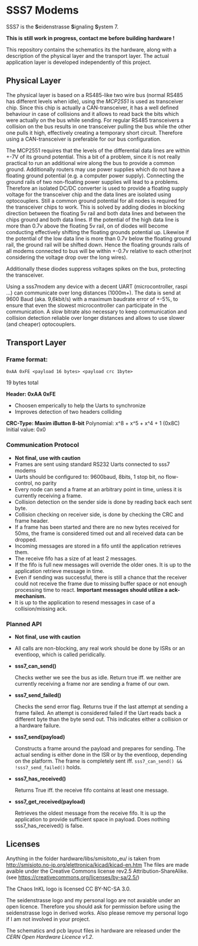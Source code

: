 SSS7 Modems
===========
SSS7 is the **S**eidenstrasse **S**ignaling **S**ystem 7.

**This is still work in progress, contact me before building hardware !**

This repository contains the schematics its the hardware,
along with a description of the physical layer and the transport layer.
The actual application layer is developed independently of this project.


Physical Layer
--------------
The physical layer is based on a RS485-like two wire bus
(normal RS485 has different levels when idle),
using the *MCP2551* is used as transceiver chip.
Since this chip is actually a CAN-transceiver,
it has a well defined behaviour in case of collisions
and it allows to read back the bits which were actually on the bus while sending.
For regular RS485 transceivers a collision on the bus results
in one transceiver pulling the bus while the other one pulls it high,
effectively creating a temporary short circuit.
Therefore using a CAN-transceiver is preferable for our bus configuration.

The MCP2551 requires that the levels of the differential data lines are within +-7V
of its ground potential.
This a bit of a problem, since it is not really practical to run an additional wire
along the bus to provide a common ground.
Additionally routers may use power supplies which do not have a floating ground potential
(e.g. a computer power supply).
Connecting the ground rails of two non-floating power supplies will lead to a problems.
Therefore an isolated DC/DC converter is used to provide a floating supply voltage
for the transceiver chip and the data lines are isolated using optocouplers.
Still a common ground potential for all nodes is required for the transceiver chips to work.
This is solved by adding diodes in blocking direction between the floating 5v rail and both data lines
and between the chips ground and both data lines.
If the potential of the high data line is more than 0.7v above the floating 5v rail,
on of diodes will become conducting effectively shifting the floating grounds potential up.
Likewise if the potential of the low data line is more than 0.7v below the floating ground rail,
the ground rail will be shifted down.
Hence the floating grounds rails of all modems connected to bus will be within +-0.7v
relative to each other(not considering the voltage drop over the long wires).

Additionally these diodes suppress voltages spikes on the bus,
protecting the transceiver.

Using a sss7modem any device with a decent UART (microcontroller, raspi ...)
can communicate over long distances (1000m+).
The data is send at 9600 Baud (aka. 9,6kbit/s) with a maximum baudrate error of +-5%,
to ensure that even the slowest microcontroller can participate in the communication.
A slow bitrate also necessary to keep communication and collision detection reliable over longer
distances and allows to use slower (and cheaper) optocouplers.

Transport Layer
---------------


### Frame format:
``` 0xAA 0xFE <payload 16 bytes> <payload crc 1byte> ```

19 bytes total

**Header: 0xAA 0xFE**
- Choosen emperically to help the Uarts to synchronize
- Improves detection of two headers colliding

**CRC-Type: Maxim iButton 8-bit**
Polynomial: x^8 + x^5 + x^4 + 1 (0x8C)
Initial value: 0x0

### Communication Protocol

- **Not final, use with caution**
- Frames are sent using standard RS232 Uarts connected to sss7 modems
- Uarts should be configured to: 9600baud, 8bits, 1 stop bit, no flow-control, no parity
- Every node can send a frame at an arbitrary point in time,
    unless it is currently receiving a frame.
- Collision detection on the sender side is done by reading back each sent byte.
- Collision checking on receiver side, is done by checking the CRC and frame header.
- If a frame has been started and there are no new bytes received for 50ms,
    the frame is considered timed out and all received data can be dropped.
- Incoming messages are stored in a fifo until the application retrieves them.
- The receive fifo has a size of at least 2 messages.
- If the fifo is full new messages will override the older ones.
    It is up to the application retrieve message in time.
- Even if sending was successful, there is still a chance that the receiver could not
    receive the frame due to missing buffer space or not enough processing time to react.
    **Important messages should utilize a ack-mechanism.**
- It is up to the application to resend messages in case of a collision/missing ack.

### Planned API
- **Not final, use with caution**
- All calls are non-blocking,
    any real work should be done by ISRs or an eventloop, which is called peridically.

- **sss7_can_send()**

    Checks wether we see the bus as idle.
    Return true iff. we neither are currently receiving a frame
    nor are sending a frame of our own.

- **sss7_send_failed()**

    Checks the send error flag.
    Returns true if the last attempt at sending a frame failed.
    An attempt is considered failed if the Uart reads back a different byte than the byte send out.
    This indicates either a collision or a hardware failure.

- **sss7_send(payload)**

    Constructs a frame around the payload and prepares for sending.
    The actual sending is either done in the ISR or by the eventloop, depending on the platform.
    The frame is completely sent iff. ```sss7_can_send() && !sss7_send_failed()``` holds.

- **sss7_has_received()**

    Returns True iff. the receive fifo contains at least one message.

- **sss7_get_received(payload)**

    Retrieves the oldest message from the receive fifo.
    It is up the application to provide sufficient space in payload.
    Does nothing sss7_has_received() is false.


Licenses
--------

Anything in the folder hardware/libs/smisitoto_eu/ is taken from http://smisioto.no-ip.org/elettronica/kicad/kicad-en.htm
The files are made avaible under the Creative Commons license rev2.5 Attribution-ShareAlike. (see https://creativecommons.org/licenses/by-sa/2.5/)

The Chaos InKL logo is licensed CC BY-NC-SA 3.0.

The seidenstrasse logo and my personal logo are not avaiable under an open licence.
Therefore you should ask for permission before using the seidenstrasse logo in derived works.
Also please remove my personal logo if I am not involved in your project.

The schematics and pcb layout files in hardware are released under the *CERN Open Hardware Licence v1.2*.
